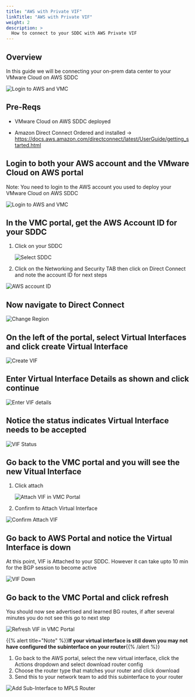 ```yaml
---
title: "AWS with Private VIF"
linkTitle: "AWS with Private VIF"
weight: 2
description: >
  How to connect to your SDDC with AWS Private VIF
---
```


## Overview

In this guide we will be connecting your on-prem data center to your VMware Cloud on AWS SDDC 

![Login to AWS and VMC](https://vmc-onboarding-images.s3.amazonaws.com/2.Connect-SDDC/direct-connect/aws-with-private-vif/dxwithprivatevif.png)

## Pre-Reqs

- VMware Cloud on AWS SDDC deployed

- Amazon Direct Connect Ordered and installed -> https://docs.aws.amazon.com/directconnect/latest/UserGuide/getting_started.html 

## Login to both your AWS account and the VMware Cloud on AWS portal

Note: You need to login to the AWS account you used to deploy your VMware Cloud on AWS SDDC

![Login to AWS and VMC](https://vmc-onboarding-images.s3.amazonaws.com/2.Connect-SDDC/direct-connect/aws-with-private-vif/opentabs.png)

## In the VMC portal, get the AWS Account ID for your SDDC

1. Click on your SDDC

   ![Select SDDC](https://vmc-onboarding-images.s3.amazonaws.com/2.Connect-SDDC/direct-connect/aws-with-private-vif/selectsddc.png)

2. Click on the Networking and Security TAB then click on Direct Connect and note the account ID for next steps

  ![AWS account ID](https://vmc-onboarding-images.s3.amazonaws.com/2.Connect-SDDC/direct-connect/aws-with-private-vif/awsaccountid.jpg)

## Now navigate to Direct Connect

![Change Region](https://vmc-onboarding-images.s3.amazonaws.com/2.Connect-SDDC/direct-connect/aws-with-private-vif/navigatetodirectconnect.jpg)

## On the left of the portal, select Virtual Interfaces and click create Virtual Interface

![Create VIF](https://vmc-onboarding-images.s3.amazonaws.com/2.Connect-SDDC/direct-connect/aws-with-private-vif/createvif.jpg)

## Enter Virtual Interface Details as shown and click continue

![Enter VIF details](https://vmc-onboarding-images.s3.amazonaws.com/2.Connect-SDDC/direct-connect/aws-with-private-vif/createvifdetails.jpg)

## Notice the status indicates Virtual Interface needs to be accepted

![VIF Status](https://vmc-onboarding-images.s3.amazonaws.com/2.Connect-SDDC/direct-connect/aws-with-private-vif/vifneedstobeaccepted.jpg)

## Go back to the VMC portal and you will see the new Vitual Interface

1. Click attach

   ![Attach VIF in VMC Portal](https://vmc-onboarding-images.s3.amazonaws.com/2.Connect-SDDC/direct-connect/aws-with-private-vif/attachvifinvmcportal.jpg)

2. Confirm to Attach Virtual Interface

![Confirm Attach VIF](https://vmc-onboarding-images.s3.amazonaws.com/2.Connect-SDDC/direct-connect/aws-with-private-vif/confirmattachvif.jpg)

## Go back to AWS Portal and notice the Virtual Interface is down

 At this point, VIF is Attached to your SDDC. However it can take upto 10 min for the BGP session to become active 

![VIF Down](https://vmc-onboarding-images.s3.amazonaws.com/2.Connect-SDDC/direct-connect/aws-with-private-vif/vifdown.jpg)

## Go back to the VMC Portal and click refresh

You should now see advertised and learned BG routes, if after several minutes you do not see this go to next step 

![Refresh VIF in VMC Portal](https://vmc-onboarding-images.s3.amazonaws.com/2.Connect-SDDC/direct-connect/aws-with-private-vif/refreshvmcportal.jpg)

{{% alert title="Note" %}}**If your virtual interface is still down you may not have configured the subinterface on your router**{{% /alert %}}

 1. Go back to the AWS portal, select the new virtual interface, click the Actions dropdown and select download router config
 2. Choose the router type that matches your router and click download
 3. Send this to your network team to add this subinterface to your router

![Add Sub-Interface to MPLS Router](https://vmc-onboarding-images.s3.amazonaws.com/2.Connect-SDDC/direct-connect/aws-with-private-vif/configuremplsrouter.jpg)
